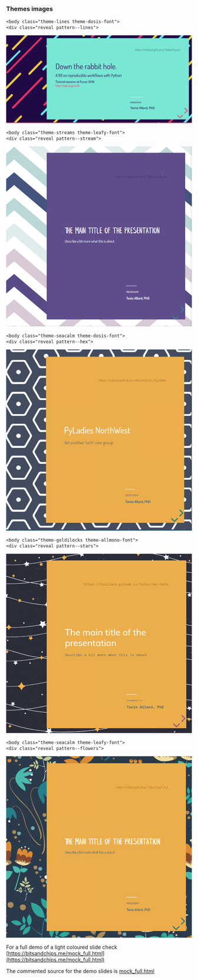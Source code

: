 ### Themes images

```
<body class="theme-lines theme-dosis-font">
<div class="reveal pattern--lines">
```

![](assets/docs/lines_theme.png)


```
<body class="theme-streams theme-leafy-font">
<div class="reveal pattern--stream">
```

![](assets/docs/streams.png)


```
<body class="theme-seacalm theme-dosis-font">
<div class="reveal pattern--hex">
```

![](assets/docs/hex.PNG)

```
<body class="theme-goldilocks theme-allmono-font">
<div class="reveal pattern--stars">
```

![](assets/docs/stars.PNG)


```
<body class="theme-seacalm theme-leafy-font">
<div class="reveal pattern--flowers">
```

![](assets/docs/flower.PNG)

For a full demo of a light coloured slide check
[https://bitsandchips.me/mock_full.html](https://bitsandchips.me/mock_full.html)

The commented source for the demo slides is [mock_full.html](mock_full.html)
